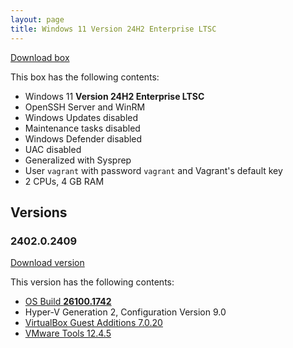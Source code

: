 ```yaml
---
layout: page
title: Windows 11 Version 24H2 Enterprise LTSC
---
```


[Download box][Box]

This box has the following contents:

- Windows 11 **Version 24H2 Enterprise LTSC**
- OpenSSH Server and WinRM
- Windows Updates disabled
- Maintenance tasks disabled
- Windows Defender disabled
- UAC disabled
- Generalized with Sysprep
- User `vagrant` with password `vagrant` and Vagrant's default key
- 2 CPUs, 4 GB RAM

[Box]: https://portal.cloud.hashicorp.com/vagrant/discover/gusztavvargadr/windows-11-24h2-enterprise-ltsc

## Versions

### 2402.0.2409

[Download version][Version240202409]

This version has the following contents:

- [OS Build **26100.1742**](https://support.microsoft.com/en-us/help/5043080)
- Hyper-V Generation 2, Configuration Version 9.0
- [VirtualBox Guest Additions 7.0.20](https://www.virtualbox.org/wiki/Changelog-7.0#v20)
- [VMware Tools 12.4.5](https://techdocs.broadcom.com/us/en/vmware-cis/vsphere/tools/12-4-0/release-notes/vmware-tools-1245-release-notes.html)

[Version240202409]: https://portal.cloud.hashicorp.com/vagrant/discover/gusztavvargadr/windows-11-24h2-enterprise-ltsc/versions/2402.0.2409
